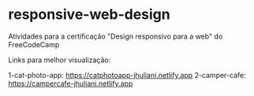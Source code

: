 # responsive-web-design
Atividades para a certificação "Design responsivo para a web" do FreeCodeCamp

Links para melhor visualização:

1-cat-photo-app: https://catphotoapp-jhuliani.netlify.app
2-camper-cafe: https://campercafe-jhuliani.netlify.app
